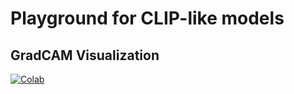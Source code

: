 # Playground for CLIP-like models

## GradCAM Visualization

[![Colab](https://colab.research.google.com/assets/colab-badge.svg)](https://colab.research.google.com/github/kevinzakka/clip_playground/blob/main/CLIP_GradCAM_Visualization.ipynb)
